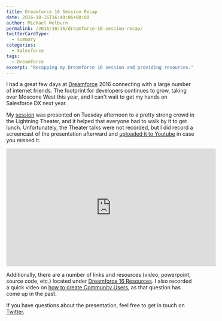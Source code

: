 ```yaml
---
title: Dreamforce 16 Session Recap
date: 2016-10-16T16:49:06+00:00
author: Michael Welburn
permalink: /2016/10/16/dreamforce-16-session-recap/
twitterCardType:
  - summary
categories:
  - Salesforce
tags:
  - Dreamforce
excerpt: "Recapping my Dreamforce 16 session and providing resources."
---
```


I had a great few days at [Dreamforce](https://dreamforce.com) 2016 connecting with a large number of internet friends. The footprint for developers continues to grow, taking over Moscone West this year, and I can't wait to get my hands on Salesforce DX next year.

My [session](/2016/08/23/catch-me-at-dreamforce) was presented on Tuesday afternoon to a pretty strong crowd in the Lightning Theater, and it helped that everyone had to walk by it to get lunch. Unfortunately, the Theater talks were not recorded, but I did record a screencast of the presentation afterward and [uploaded it to Youtube](http://bit.ly/MW-DF16Video) in case you missed it.

<iframe width="560" height="315" src="https://www.youtube.com/embed/RfV0H4DqVkc" frameborder="0" allowfullscreen></iframe>


Additionally, there are a number of links and resources (video, powerpoint, source code, etc.) located under [Dreamforce 16 Resources](/df16-resources). I also recorded a quick video on [how to create Community Users](http://bit.ly/CreateCommunityUsers), as that question has come up in the past.

If you have questions about the presentation, feel free to get in touch on [Twitter](https://twitter.com/michaelwelburn).
